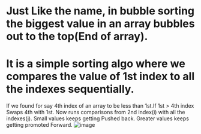 # Just Like the name, in bubble sorting the biggest value in an array bubbles out to the top(End of array).
# It is a simple sorting algo where we compares the value of 1st index to all the indexes sequentially.
If we found for say 4th index of an array to be less than 1st.If 1st > 4th index 
Swaps 4th with 1st.
Now runs comparisons from 2nd index(i) with all the indexes(j).
Small values keeps getting Pushed back.
Greater values keeps getting promoted Forward.
![image](https://user-images.githubusercontent.com/89829434/143044036-61eddc35-a25f-4529-84c6-897f7c436148.png)

